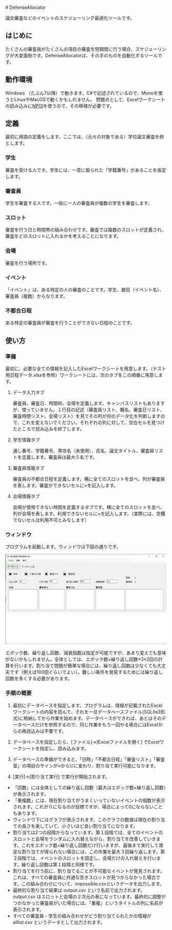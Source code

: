 ﻿﻿﻿# DefenseAllocator

論文審査などのイベントのスケジューリング最適化ツールです。

## はじめに

たくさんの審査員がたくさんの項目の審査を短期間に行う場合、スケジューリングが大変面倒です。DefenseAllocatorは、その手のものを自動化するツールです。

## 動作環境

Windows （たぶん7以降）で動きます。C#で記述されているので、Monoを使うとLinuxやMacOSで動くかもしれません。
問題点として、Excelワークシートの読み込みに[NPOI](https://github.com/tonyqus/npoi/)を使うので、その移植が必要です。

## 定義

最初に用語の定義をします。ここでは、（元々の対象である）学位論文審査を例とします。

### 学生

審査を受ける人です。学生には、一意に振られた「学籍番号」があることを仮定します。

### 審査員

学生を審査する人です。一般に一人の審査員が複数の学生を審査します。

### スロット

審査を行う日と時間帯の組み合わせです。審査では複数のスロットが定義され、審査をどのスロットに入れるかを考えることになります。

### 会場

審査を行う場所です。

### イベント

「イベント」は、ある特定の人の審査のことです。学生、題目（イベント名）、審査員（複数）からなります。

### 不都合日程

ある特定の審査員が審査を行うことができない日程のことです。

## 使い方

### 準備

最初に、必要な全ての情報を記入したExcelワークシートを用意します。（テスト用日程データ.xlsxを参照）ワークシートには、次のタブをこの順番に用意します。

1. データ入力タブ

   審査員、審査日、時間枠、会場を定義します。キャンパスリストもありますが、使っていません。１行目の記述（審査員リスト、職名、審査日リスト、審査時間リスト、会場リスト）を見てその列が何のデータ化を判断しますので、これを変えないでください。それぞれの列に対して、空白セルを見つけたところで読み込みを終了します。

2. 学生情報タブ

   通し番号、学籍番号、専攻名（未使用）、氏名、論文タイトル、審査員リストを定義します。審査員は最大５名です。

3. 審査員情報タブ

   審査員の不都合日程を定義します。横に全てのスロットを並べ、列が審査員を表します。審査ができないセルに×を記入します。

4. 会場情報タブ

   会場が使用できない時間を定義するタブです。横に全てのスロットを並べ、列が会場を表します。利用できないセルに×を記入します。（実際には、空欄でないセルは利用不可とみなします）

### ウィンドウ

プログラムを起動します。ウィンドウは下図の通りです。

![window](./fig1.png)

エポック数、繰り返し回数、減衰指数は指定が可能ですが、あまり変えても意味がないかもしれません。全体としては、エポック数×繰り返し回数×3×2回の計算を行います。割り当て問題が簡単な場合には、繰り返し回数は少なくても大丈夫です（例えば100回ぐらいでよい）。難しい条件を発見するためには繰り返し回数を多くする必要があります。

### 手順の概要

1. 最初にデータベースを指定します。プログラムは、情報が記載されたExcelワークシートの内容を読んで、それを一旦データベースファイル(SQLite3形式)に格納してから作業を始めます。データベースができれば、あとはそのデータベースだけを参照するので、同じ作業をもう一回やる場合にはExcelからの再読込みは不要です。

2. データベースを指定したら、[ファイル]→[Excelファイルを開く] でExcelワークシートを指定し、読み込みます。

2.  データベースの準備ができると、「日時」「不都合日程」「審査リスト」「審査室」の項目のサインが×から☑に変わり、割り当て実行可能になります。

3. [実行]→[割り当て実行] で実行が開始されます。

  * 「回数」には全体としての繰り返し回数（最大はエポック数×繰り返し回数）が表示されます。
  * 「重複数」には、現在割り当てがうまくいっていないイベントの個数が表示されます。これが０になるのが目標ですが、場合によって0にならないこともあります。
  * ウィンドウ下にはグラフが表示されます。このグラフの数値は現在の割り当ての良さを表していて、小さいほど良い割り当てになります。
  * 割り当ては2つの段階からなっています。第１段階では、全てのイベントのスロットと会場をランダムに入れ替えながら、割り当てを改善していきます。これをエポック数×繰り返し回数だけ行いますが、最後まで実行して満足な割り当てが得られない場合には、この作業を最大３回繰り返します。第２段階では、イベントのスロットを固定し、会場だけの入れ替えを行います。繰り返し回数は第１段階と同様です。
  * 割り当てを行う前に、割り当てることが不可能なイベントが発見されます。これは、すべての審査員に共通な空きスロットが見つからなかった場合です。この組み合わせについて、impossible.csvというデータを出力します。
  * 最終的な割り当て結果は output.csv という名前で出力されます。output.csv はスロットと会場の２次元の表になっています。最終的に調整がつかなかった審査員がいた場合には、「重複」というタイトルの列に名前が表示されます。
  * すべての審査員・学生の組み合わせがどう割り当てられたかの情報が alllist.csv というデータとして出力されます。




